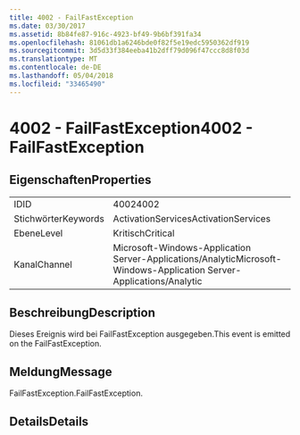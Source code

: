 ```yaml
---
title: 4002 - FailFastException
ms.date: 03/30/2017
ms.assetid: 8b84fe87-916c-4923-bf49-9b6bf391fa34
ms.openlocfilehash: 81061db1a6246bde0f82f5e19edc5950362df919
ms.sourcegitcommit: 3d5d33f384eeba41b2dff79d096f47ccc8d8f03d
ms.translationtype: MT
ms.contentlocale: de-DE
ms.lasthandoff: 05/04/2018
ms.locfileid: "33465490"
---
```

# <a name="4002---failfastexception"></a><span data-ttu-id="23afa-102">4002 - FailFastException</span><span class="sxs-lookup"><span data-stu-id="23afa-102">4002 - FailFastException</span></span>
## <a name="properties"></a><span data-ttu-id="23afa-103">Eigenschaften</span><span class="sxs-lookup"><span data-stu-id="23afa-103">Properties</span></span>  
  
|||  
|-|-|  
|<span data-ttu-id="23afa-104">ID</span><span class="sxs-lookup"><span data-stu-id="23afa-104">ID</span></span>|<span data-ttu-id="23afa-105">4002</span><span class="sxs-lookup"><span data-stu-id="23afa-105">4002</span></span>|  
|<span data-ttu-id="23afa-106">Stichwörter</span><span class="sxs-lookup"><span data-stu-id="23afa-106">Keywords</span></span>|<span data-ttu-id="23afa-107">ActivationServices</span><span class="sxs-lookup"><span data-stu-id="23afa-107">ActivationServices</span></span>|  
|<span data-ttu-id="23afa-108">Ebene</span><span class="sxs-lookup"><span data-stu-id="23afa-108">Level</span></span>|<span data-ttu-id="23afa-109">Kritisch</span><span class="sxs-lookup"><span data-stu-id="23afa-109">Critical</span></span>|  
|<span data-ttu-id="23afa-110">Kanal</span><span class="sxs-lookup"><span data-stu-id="23afa-110">Channel</span></span>|<span data-ttu-id="23afa-111">Microsoft-Windows-Application Server-Applications/Analytic</span><span class="sxs-lookup"><span data-stu-id="23afa-111">Microsoft-Windows-Application Server-Applications/Analytic</span></span>|  
  
## <a name="description"></a><span data-ttu-id="23afa-112">Beschreibung</span><span class="sxs-lookup"><span data-stu-id="23afa-112">Description</span></span>  
 <span data-ttu-id="23afa-113">Dieses Ereignis wird bei FailFastException ausgegeben.</span><span class="sxs-lookup"><span data-stu-id="23afa-113">This event is emitted on the FailFastException.</span></span>  
  
## <a name="message"></a><span data-ttu-id="23afa-114">Meldung</span><span class="sxs-lookup"><span data-stu-id="23afa-114">Message</span></span>  
 <span data-ttu-id="23afa-115">FailFastException.</span><span class="sxs-lookup"><span data-stu-id="23afa-115">FailFastException.</span></span>  
  
## <a name="details"></a><span data-ttu-id="23afa-116">Details</span><span class="sxs-lookup"><span data-stu-id="23afa-116">Details</span></span>
